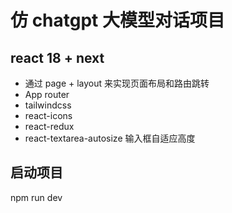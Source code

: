 # 仿 chatgpt 大模型对话项目
## react 18 + next
 - 通过 page + layout 来实现页面布局和路由跳转
 - App router
 - tailwindcss
 - react-icons
 - react-redux
 - react-textarea-autosize 输入框自适应高度
##  启动项目
npm run dev


